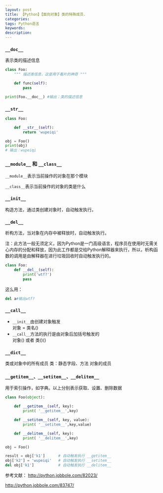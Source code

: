 ```yaml
---
layout: post
title: 【Python】【面向对象】类的特殊成员.
categories: 
tags: Python语法
keywords:
description:
---
```





### `__doc__`

表示类的描述信息

```py
class Foo:
    """ 描述类信息，这是用于看片的神奇 """

    def func(self):
        pass

print(Foo.__doc__) #输出：类的描述信息
```

### `__str__`

```py
class Foo:

    def __str__(self):
        return 'wupeiqi'

obj = Foo()
print(obj)
# 输出：wupeiqi
```



### `__module__` 和  `__class__`

`__module__`表示当前操作的对象在那个模块  

`__class__`表示当前操作的对象的类是什么  

### `__init__`

构造方法，通过类创建对象时，自动触发执行。  

### `__del__`
析构方法，当对象在内存中被释放时，自动触发执行。

注：此方法一般无须定义，因为Python是一门高级语言，程序员在使用时无需关心内存的分配和释放，因为此工作都是交给Python解释器来执行，所以，析构函数的调用是由解释器在进行垃圾回收时自动触发执行的。

```py
class Foo:
    def __del__(self):
        print('wtf?')
        pass
```
这么用：
```py
del a#输出wtf?
```

### `__call__`

- `__init__`由创建对象触发  
对象 = 类名()
- `__call__`方法的执行是由对象后加括号触发的  
对象() 或者 类()()

### `__dict__`
类或对象中的所有成员
类：静态字段、方法
对象的成员

### `__getitem__、__setitem__、__delitem__`

用于索引操作，如字典。以上分别表示获取、设置、删除数据

```py
class Foo(object):

    def __getitem__(self, key):
        print( '__getitem__',key)

    def __setitem__(self, key, value):
        print( '__setitem__',key,value)

    def __delitem__(self, key):
        print( '__delitem__',key)

obj = Foo()

result = obj['k1']      # 自动触发执行 __getitem__
obj['k2'] = 'wupeiqi'   # 自动触发执行 __setitem__
del obj['k1']           # 自动触发执行 __delitem__
```


参考文献：
http://python.jobbole.com/82023/  

http://python.jobbole.com/83747/  
